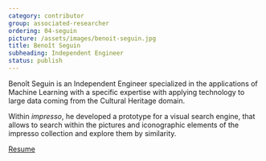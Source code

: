 ```yaml
---
category: contributor
group: associated-researcher
ordering: 04-seguin
picture: /assets/images/benoit-seguin.jpg
title: Benoît Seguin
subheading: Independent Engineer
status: publish
---
```


Benoît Seguin is an Independent Engineer specialized in the applications of Machine Learning with a specific expertise with applying technology to large data coming from the Cultural Heritage domain.

Within *impresso*, he developed a prototype for a visual search engine, that allows to search within the pictures and iconographic elements of the impresso collection and explore them by similarity.

[Resume](https://profile.benoitseguin.net/uploads/Resume.pdf)
